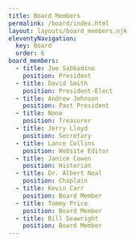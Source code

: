 ```yaml
---
title: Board Members
permalink: /board/index.html
layout: layouts/board_members.njk
eleventyNavigation:
  key: Board
  order: 6
board_members:
  - title: Joe Sabbadino
    position: President
  - title: David Smith
    position: President-Elect
  - title: Andrew Johnson
    position: Past President
  - title: None
    position: Treasurer
  - title: Jerry Lloyd
    position: Secretary
  - title: Lance Collins
    position: Website Editor
  - title: Janice Cowen
    position: Historian
  - title: Dr. Albert Neal
    position: Chaplain
  - title: Kevin Carr
    position: Board Member
  - title: Tommy Price
    position: Board Member
  - title: Bill Seawright
    position: Board Member
---
```

